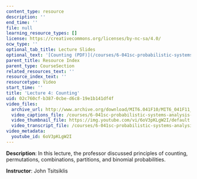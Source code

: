 ```yaml
---
content_type: resource
description: ''
end_time: ''
file: null
learning_resource_types: []
license: https://creativecommons.org/licenses/by-nc-sa/4.0/
ocw_type: ''
optional_tab_title: Lecture Slides
optional_text: '[Counting (PDF)](/courses/6-041sc-probabilistic-systems-analysis-and-applied-probability-fall-2013/resources/mit6_041scf13_l04)'
parent_title: Resource Index
parent_type: CourseSection
related_resources_text: ''
resource_index_text: ''
resourcetype: Video
start_time: ''
title: 'Lecture 4: Counting'
uid: 02c760cf-b387-0cbe-d6c8-19e1b141df4f
video_files:
  archive_url: http://www.archive.org/download/MIT6.041F10/MIT6_041F11_lec04_300k.mp4
  video_captions_file: /courses/6-041sc-probabilistic-systems-analysis-and-applied-probability-fall-2013/6oV3pKLgW2I_captions.webvtt
  video_thumbnail_file: https://img.youtube.com/vi/6oV3pKLgW2I/default.jpg
  video_transcript_file: /courses/6-041sc-probabilistic-systems-analysis-and-applied-probability-fall-2013/6oV3pKLgW2I_transcript.pdf
video_metadata:
  youtube_id: 6oV3pKLgW2I
---
```


**Description**: In this lecture, the professor discussed principles of counting, permutations, combinations, partitions, and binomial probabilities.

**Instructor**: John Tsitsiklis

